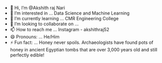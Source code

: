 - 👋 Hi, I’m @Akshith raj Nari
- 👀 I’m interested in ... Data Science and Machine Learning
- 🌱 I’m currently learning ... CMR Engineering College
- 💞️ I’m looking to collaborate on ... 
- 📫 How to reach me ... Instagram - akshithraj52
- 😄 Pronouns: ... He/Him
- ⚡ Fun fact: ...  Honey never spoils. Archaeologists have found pots of honey in ancient Egyptian tombs that are over 3,000 years old and still perfectly edible!

<!---
218R1A0567/218R1A0567 is a ✨ special ✨ repository because its `README.md` (this file) appears on your GitHub profile.
You can click the Preview link to take a look at your changes.
--->
